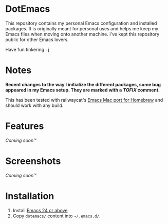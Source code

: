 DotEmacs
========

This repository contains my personal Emacs configuration and installed packages. It is originally meant for personal uses and helps me keep my Emacs files when moving onto another machine. I've kept this repository public for other Emacs lovers.

Have fun tinkering : j

Notes
=====

**Recent changes to the way I initialize the different packages, some bug appeared in my Emacs setup.
They are marked with a *TOFIX* comment.**

This has been tested with railwaycat's [Emacs Mac port for Homebrew](https://github.com/railwaycat/homebrew-emacsmacport) and should work with any build.

Features
========

*Coming soon™*

Screenshots
===========

*Coming soon™*

Installation
============

1. Install [Emacs 24 or above](https://github.com/railwaycat/homebrew-emacsmacport/releases)
1. Copy `dotemacs/` content into `~/.emacs.d/`.
